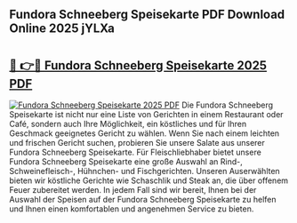 ## Fundora Schneeberg Speisekarte PDF Download Online 2025 jYLXa

# <h2><a href="http://gc8dfrq.nevu.top/?p=Fundora+Schneeberg+Speisekarte">🔗 👉🔴 Fundora Schneeberg Speisekarte 2025 PDF</a></h2>

[![Fundora Schneeberg Speisekarte 2025 PDF](https://i.imgur.com/dBaPXMq.png)](http://gc8dfrq.nevu.top/?p=Fundora+Schneeberg+Speisekarte)
Die Fundora Schneeberg Speisekarte ist nicht nur eine Liste von Gerichten in einem Restaurant oder Café, sondern auch Ihre Möglichkeit, ein köstliches und für Ihren Geschmack geeignetes Gericht zu wählen. Wenn Sie nach einem leichten und frischen Gericht suchen, probieren Sie unsere Salate aus unserer Fundora Schneeberg Speisekarte. Für Fleischliebhaber bietet unsere Fundora Schneeberg Speisekarte eine große Auswahl an Rind-, Schweinefleisch-, Hühnchen- und Fischgerichten. Unseren Auserwählten bieten wir köstliche Gerichte wie Schaschlik und Steak an, die über offenem Feuer zubereitet werden. In jedem Fall sind wir bereit, Ihnen bei der Auswahl der Speisen auf der Fundora Schneeberg Speisekarte zu helfen und Ihnen einen komfortablen und angenehmen Service zu bieten.
